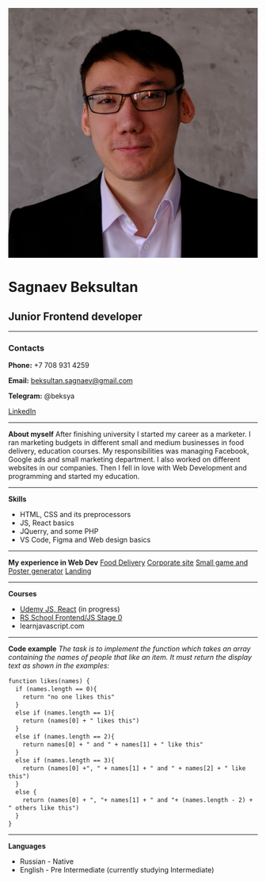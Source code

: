 ![myphoto](/photo.png)
# Sagnaev Beksultan
## Junior Frontend developer
**********
### Contacts
**Phone:** +7 708 931 4259

**Email:** beksultan.sagnaev@gmail.com

**Telegram:** @beksya

[LinkedIn](https://www.linkedin.com/in/beksultan-sagnaev-95226b221/)
***

**About myself**
After finishing university I started my career as a marketer. I ran marketing budgets in different small and medium businesses in food delivery, education courses. My responsibilities was managing Facebook, Google ads and small marketing department.
I also worked on different websites in our companies. Then I fell in love with Web Development and programming and started my education.
***

**Skills**
* HTML, CSS and its preprocessors
* JS, React basics
* JQuerry, and some PHP
* VS Code, Figma and Web design basics
***

**My experience in Web Dev**
[Food Delivery](https://eatandfit.kz/)
[Corporate site](https://aartsport.kz/)
[Small game and Poster generator](https://chooseyourpoco.kz/game/)
[Landing](https://ladancecomplex.kz/)
***

**Courses**
* [Udemy JS, React](https://www.udemy.com/user/yan-kovalenko-2/) (in progress)
* [RS School Frontend/JS Stage 0](https://rs.school)
* learnjavascript.com
***

**Code example**
*The task is to implement the function which takes an array containing the names of people that like an item. It must return the display text as shown in the examples:*
```
function likes(names) {
  if (names.length == 0){
    return "no one likes this"
  }
  else if (names.length == 1){
    return (names[0] + " likes this")
  }
  else if (names.length == 2){
    return names[0] + " and " + names[1] + " like this"
  }
  else if (names.length == 3){
    return (names[0] +", " + names[1] + " and " + names[2] + " like this")
  }
  else {
    return (names[0] + ", "+ names[1] + " and "+ (names.length - 2) + " others like this")
  }
}
```
***

**Languages**
* Russian - Native
* English - Pre Intermediate (currently studying Intermediate)

